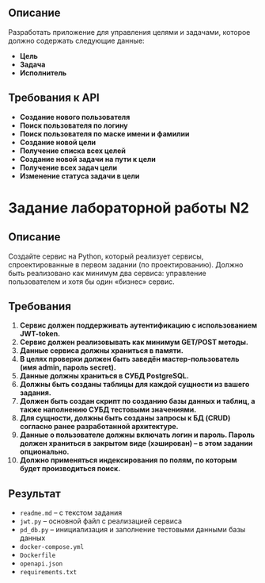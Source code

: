 ## Описание

Разработать приложение для управления целями и задачами, которое должно содержать следующие данные:

- **Цель**
- **Задача**
- **Исполнитель**

## Требования к API

- **Создание нового пользователя**
- **Поиск пользователя по логину**
- **Поиск пользователя по маске имени и фамилии**
- **Создание новой цели**
- **Получение списка всех целей**
- **Создание новой задачи на пути к цели**
- **Получение всех задач цели**
- **Изменение статуса задачи в цели**

# Задание лабораторной работы N2

## Описание

Создайте сервис на Python, который реализует сервисы, спроектированные в первом задании (по проектированию). Должно быть реализовано как минимум два сервиса: управление пользователем и хотя бы один «бизнес» сервис.

## Требования

1. **Сервис должен поддерживать аутентификацию с использованием JWT-token.**
2. **Сервис должен реализовывать как минимум GET/POST методы.**
3. **Данные сервиса должны храниться в памяти.**
4. **В целях проверки должен быть заведён мастер-пользователь (имя admin, пароль secret).**
5. **Данные должны храниться в СУБД PostgreSQL.**
6. **Должны быть созданы таблицы для каждой сущности из вашего задания.**
7. **Должен быть создан скрипт по созданию базы данных и таблиц, а также наполнению СУБД тестовыми значениями.**
8. **Для сущности, должны быть созданы запросы к БД (CRUD) согласно ранее разработанной архитектуре.**
9. **Данные о пользователе должны включать логин и пароль. Пароль должен храниться в закрытом виде (хэширован) – в этом задании опционально.**
10. **Должно применяться индексирования по полям, по которым будет производиться поиск.**

## Результат

- `readme.md` – с текстом задания
- `jwt.py` – основной файл с реализацией сервиса
- `pd_db.py` – инициализация и заполнение тестовыми данными базы данных
- `docker-compose.yml`
- `Dockerfile`
- `openapi.json`
- `requirements.txt`